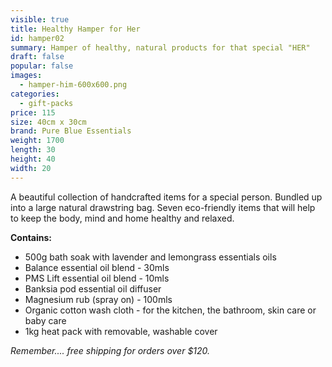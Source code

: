 ```yaml
---
visible: true
title: Healthy Hamper for Her
id: hamper02
summary: Hamper of healthy, natural products for that special "HER"
draft: false
popular: false
images:
  - hamper-him-600x600.png
categories:
  - gift-packs
price: 115
size: 40cm x 30cm
brand: Pure Blue Essentials
weight: 1700
length: 30
height: 40
width: 20
---
```

A beautiful collection of handcrafted items for a special person.  Bundled up into a large natural drawstring bag. 
Seven eco-friendly items that will help to keep the body, mind and home healthy and relaxed. 

**C﻿ontains:**

* 5﻿00g bath soak with lavender and lemongrass essentials oils
* Balance essential oil blend - 30mls   
* PMS Lift essential oil blend - 10mls  
* B﻿anksia pod essential oil diffuser
* M﻿agnesium rub (spray on) - 100mls
* O﻿rganic cotton wash cloth - for the kitchen, the bathroom, skin care or baby care
* 1kg heat pack with removable, washable cover

*Remember.... free shipping for orders over $120.*